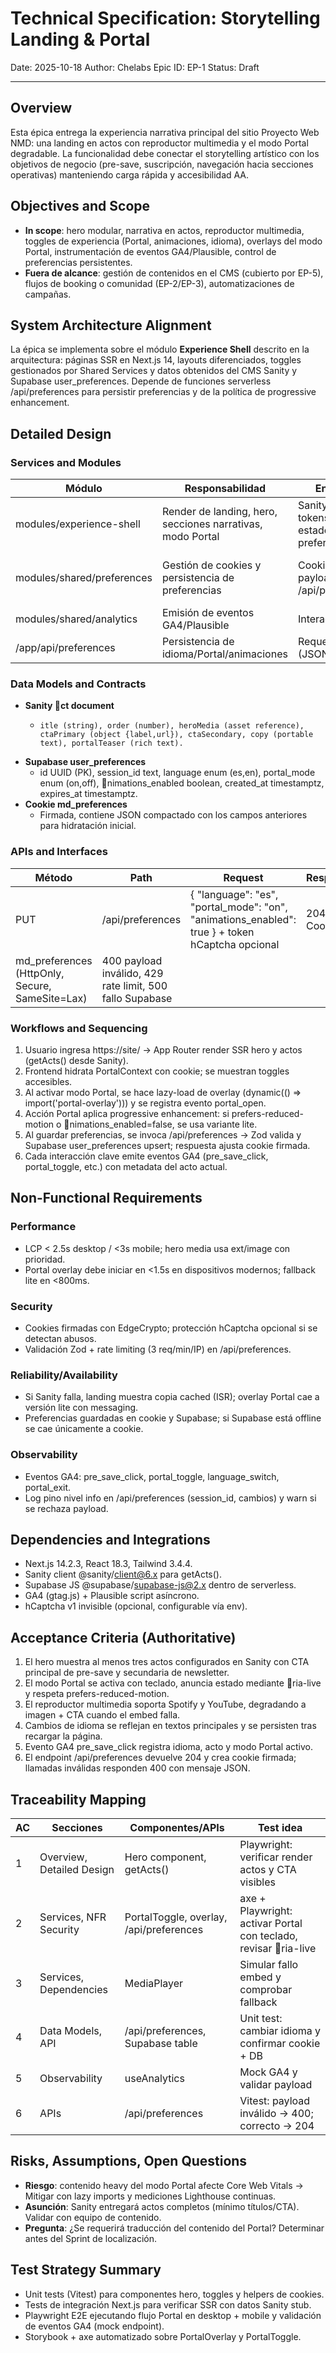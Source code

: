 ﻿# Technical Specification: Storytelling Landing & Portal

Date: 2025-10-18
Author: Chelabs
Epic ID: EP-1
Status: Draft

---

## Overview

Esta épica entrega la experiencia narrativa principal del sitio Proyecto Web NMD: una landing en actos con reproductor multimedia y el modo Portal degradable. La funcionalidad debe conectar el storytelling artístico con los objetivos de negocio (pre-save, suscripción, navegación hacia secciones operativas) manteniendo carga rápida y accesibilidad AA.

## Objectives and Scope

- **In scope**: hero modular, narrativa en actos, reproductor multimedia, toggles de experiencia (Portal, animaciones, idioma), overlays del modo Portal, instrumentación de eventos GA4/Plausible, control de preferencias persistentes.
- **Fuera de alcance**: gestión de contenidos en el CMS (cubierto por EP-5), flujos de booking o comunidad (EP-2/EP-3), automatizaciones de campañas.

## System Architecture Alignment

La épica se implementa sobre el módulo **Experience Shell** descrito en la arquitectura: páginas SSR en Next.js 14, layouts diferenciados, toggles gestionados por Shared Services y datos obtenidos del CMS Sanity y Supabase user_preferences. Depende de funciones serverless /api/preferences para persistir preferencias y de la política de progressive enhancement.

## Detailed Design

### Services and Modules

| Módulo | Responsabilidad | Entradas | Salidas | Owner sugerido |
| --- | --- | --- | --- | --- |
| modules/experience-shell | Render de landing, hero, secciones narrativas, modo Portal | Sanity ct, tokens UI, estado preferencias | HTML/React SSR, eventos GA4 | Frontend lead |
| modules/shared/preferences | Gestión de cookies y persistencia de preferencias | Cookies, payload PUT /api/preferences | Estado hidratado, headers Set-Cookie | Frontend/Backend |
| modules/shared/analytics | Emisión de eventos GA4/Plausible | Interacciones UI | Eventos instrumentados | Analytics |
| /app/api/preferences | Persistencia de idioma/Portal/animaciones | Request PUT (JSON) | 204 + cookie firmada | Backend |

### Data Models and Contracts

- **Sanity ct document**
  - 	itle (string), order (number), heroMedia (asset reference), ctaPrimary (object {label,url}), ctaSecondary, copy (portable text), portalTeaser (rich text).
- **Supabase user_preferences**
  - id UUID (PK), session_id text, language enum (es,en), portal_mode enum (on,off), nimations_enabled boolean, created_at timestamptz, expires_at timestamptz.
- **Cookie 
md_preferences**
  - Firmada, contiene JSON compactado con los campos anteriores para hidratación inicial.

### APIs and Interfaces

| Método | Path | Request | Response | Errores |
| --- | --- | --- | --- | --- |
| PUT | /api/preferences | { "language": "es", "portal_mode": "on", "animations_enabled": true } + token hCaptcha opcional | 204, Set-Cookie 
md_preferences (HttpOnly, Secure, SameSite=Lax) | 400 payload inválido, 429 rate limit, 500 fallo Supabase |

### Workflows and Sequencing

1. Usuario ingresa https://site/ → App Router render SSR hero y actos (getActs() desde Sanity).
2. Frontend hidrata PortalContext con cookie; se muestran toggles accesibles.
3. Al activar modo Portal, se hace lazy-load de overlay (dynamic(() => import('portal-overlay'))) y se registra evento portal_open.
4. Acción Portal aplica progressive enhancement: si prefers-reduced-motion o nimations_enabled=false, se usa variante lite.
5. Al guardar preferencias, se invoca /api/preferences → Zod valida y Supabase user_preferences upsert; respuesta ajusta cookie firmada.
6. Cada interacción clave emite eventos GA4 (pre_save_click, portal_toggle, etc.) con metadata del acto actual.

## Non-Functional Requirements

### Performance

- LCP < 2.5s desktop / <3s mobile; hero media usa 
ext/image con prioridad.
- Portal overlay debe iniciar en <1.5s en dispositivos modernos; fallback lite en <800ms.

### Security

- Cookies firmadas con EdgeCrypto; protección hCaptcha opcional si se detectan abusos.
- Validación Zod + rate limiting (3 req/min/IP) en /api/preferences.

### Reliability/Availability

- Si Sanity falla, landing muestra copia cached (ISR); overlay Portal cae a versión lite con messaging.
- Preferencias guardadas en cookie y Supabase; si Supabase está offline se cae únicamente a cookie.

### Observability

- Eventos GA4: pre_save_click, portal_toggle, language_switch, portal_exit.
- Log pino nivel info en /api/preferences (session_id, cambios) y warn si se rechaza payload.

## Dependencies and Integrations

- Next.js 14.2.3, React 18.3, Tailwind 3.4.4.
- Sanity client @sanity/client@6.x para getActs().
- Supabase JS @supabase/supabase-js@2.x dentro de serverless.
- GA4 (gtag.js) + Plausible script asíncrono.
- hCaptcha v1 invisible (opcional, configurable vía env).

## Acceptance Criteria (Authoritative)

1. El hero muestra al menos tres actos configurados en Sanity con CTA principal de pre-save y secundaria de newsletter.
2. El modo Portal se activa con teclado, anuncia estado mediante ria-live y respeta prefers-reduced-motion.
3. El reproductor multimedia soporta Spotify y YouTube, degradando a imagen + CTA cuando el embed falla.
4. Cambios de idioma se reflejan en textos principales y se persisten tras recargar la página.
5. Evento GA4 pre_save_click registra idioma, acto y modo Portal activo.
6. El endpoint /api/preferences devuelve 204 y crea cookie firmada; llamadas inválidas responden 400 con mensaje JSON.

## Traceability Mapping

| AC | Secciones | Componentes/APIs | Test idea |
| --- | --- | --- | --- |
| 1 | Overview, Detailed Design | Hero component, getActs() | Playwright: verificar render actos y CTA visibles |
| 2 | Services, NFR Security | PortalToggle, overlay, /api/preferences | axe + Playwright: activar Portal con teclado, revisar ria-live |
| 3 | Services, Dependencies | MediaPlayer | Simular fallo embed y comprobar fallback |
| 4 | Data Models, API | /api/preferences, Supabase table | Unit test: cambiar idioma y confirmar cookie + DB |
| 5 | Observability | useAnalytics | Mock GA4 y validar payload |
| 6 | APIs | /api/preferences | Vitest: payload inválido -> 400; correcto -> 204 |

## Risks, Assumptions, Open Questions

- **Riesgo**: contenido heavy del modo Portal afecte Core Web Vitals → Mitigar con lazy imports y mediciones Lighthouse continuas.
- **Asunción**: Sanity entregará actos completos (mínimo títulos/CTA). Validar con equipo de contenido.
- **Pregunta**: ¿Se requerirá traducción del contenido del Portal? Determinar antes del Sprint de localización.

## Test Strategy Summary

- Unit tests (Vitest) para componentes hero, toggles y helpers de cookies.
- Tests de integración Next.js para verificar SSR con datos Sanity stub.
- Playwright E2E ejecutando flujo Portal en desktop + mobile y validación de eventos GA4 (mock endpoint).
- Storybook + axe automatizado sobre PortalOverlay y PortalToggle.
